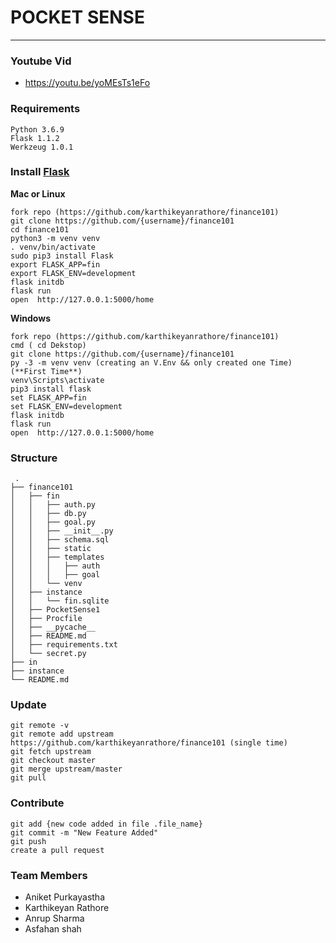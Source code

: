 # POCKET SENSE
--------------------------------------------------------------------
### Youtube Vid
- https://youtu.be/yoMEsTs1eFo

### Requirements
```
Python 3.6.9
Flask 1.1.2
Werkzeug 1.0.1
```

### Install [Flask](https://flask.palletsprojects.com/en/1.1.x/installation/)

**Mac or Linux**
```
fork repo (https://github.com/karthikeyanrathore/finance101)
git clone https://github.com/{username}/finance101
cd finance101
python3 -m venv venv 
. venv/bin/activate
sudo pip3 install Flask
export FLASK_APP=fin
export FLASK_ENV=development
flask initdb
flask run
open  http://127.0.0.1:5000/home
```

**Windows**
```
fork repo (https://github.com/karthikeyanrathore/finance101)
cmd ( cd Dekstop)
git clone https://github.com/{username}/finance101
py -3 -m venv venv (creating an V.Env && only created one Time)(**First Time**)
venv\Scripts\activate
pip3 install flask
set FLASK_APP=fin
set FLASK_ENV=development
flask initdb
flask run 
open  http://127.0.0.1:5000/home
```


### Structure 
```
 .
├── finance101
│   ├── fin
│   │   ├── auth.py
│   │   ├── db.py
│   │   ├── goal.py
│   │   ├── __init__.py
│   │   ├── schema.sql
│   │   ├── static
│   │   ├── templates
│   │   │   ├── auth
│   │   │   ├── goal
│   │   └── venv
│   ├── instance
│   │   └── fin.sqlite
│   ├── PocketSense1
│   ├── Procfile
│   ├── __pycache__
│   ├── README.md
│   ├── requirements.txt
│   └── secret.py
├── in
├── instance
└── README.md

```

### Update

```
git remote -v
git remote add upstream https://github.com/karthikeyanrathore/finance101 (single time)
git fetch upstream
git checkout master
git merge upstream/master
git pull 

```



### Contribute

```
git add {new code added in file .file_name}
git commit -m "New Feature Added"
git push
create a pull request

```

### Team Members
- Aniket Purkayastha
- Karthikeyan Rathore
- Anrup Sharma
- Asfahan shah

